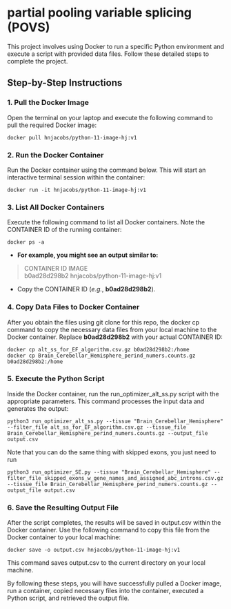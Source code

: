 # partial pooling variable splicing (POVS)

This project involves using Docker to run a specific Python environment and execute a script with provided data files. Follow these detailed steps to complete the project.

## Step-by-Step Instructions

### 1. Pull the Docker Image

Open the terminal on your laptop and execute the following command to pull the required Docker image:

```
docker pull hnjacobs/python-11-image-hj:v1
```

### 2. Run the Docker Container

Run the Docker container using the command below. This will start an interactive terminal session within the container:

```
docker run -it hnjacobs/python-11-image-hj:v1
```

### 3. List All Docker Containers

Execute the following command to list all Docker containers. Note the CONTAINER ID of the running container:

```
docker ps -a
```

- **For example, you might see an output similar to:**

> CONTAINER ID   IMAGE                                          
> b0ad28d298b2   hnjacobs/python-11-image-hj:v1   

- Copy the CONTAINER ID (*e.g.*, **b0ad28d298b2**).

### 4. Copy Data Files to Docker Container

After you obtain the files using git clone for this repo, the docker cp command to copy the necessary data files from your local machine to the Docker container. Replace **b0ad28d298b2** with your actual CONTAINER ID:

```
docker cp alt_ss_for_EF_algorithm.csv.gz b0ad28d298b2:/home
docker cp Brain_Cerebellar_Hemisphere_perind_numers.counts.gz b0ad28d298b2:/home
```

### 5. Execute the Python Script

Inside the Docker container, run the run_optimizer_alt_ss.py script with the appropriate parameters. This command processes the input data and generates the output:

```
python3 run_optimizer_alt_ss.py --tissue "Brain_Cerebellar_Hemisphere" --filter_file alt_ss_for_EF_algorithm.csv.gz --tissue_file Brain_Cerebellar_Hemisphere_perind_numers.counts.gz --output_file output.csv
```

Note that you can do the same thing with skipped exons, you just need to run 

```
python3 run_optimizer_SE.py --tissue "Brain_Cerebellar_Hemisphere" --filter_file skipped_exons_w_gene_names_and_assigned_abc_introns.csv.gz --tissue_file Brain_Cerebellar_Hemisphere_perind_numers.counts.gz --output_file output.csv
```

### 6. Save the Resulting Output File

After the script completes, the results will be saved in output.csv within the Docker container. Use the following command to copy this file from the Docker container to your local machine:

```
docker save -o output.csv hnjacobs/python-11-image-hj:v1
```

This command saves output.csv to the current directory on your local machine.


By following these steps, you will have successfully pulled a Docker image, run a container, copied necessary files into the container, executed a Python script, and retrieved the output file. 